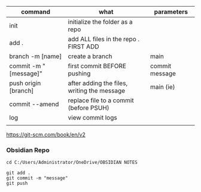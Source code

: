 | command               | what                                        | parameters     |
| --------------------- | ------------------------------------------- | -------------- |
| init                  | initialize the folder as a repo             |                |
| add .                 | add ALL files in the repo . FIRST ADD       |                |
| branch -m [name]      | create a branch                             | main           |
| commit -m "[message]" | first commit BEFORE pushing                 | commit message |
| push origin [branch]  | after adding the files, writing the message | main (ie)      |
| commit --amend        | replace file to a commit (before PSUH)      |                |
| log                   | view commit logs                            |                |
|                       |                                             |                |
https://git-scm.com/book/en/v2



### Obsidian Repo
`cd C:/Users/Administrator/OneDrive/OBSIDIAN NOTES`
```git
git add .
git commit -m "message"
git push
```
